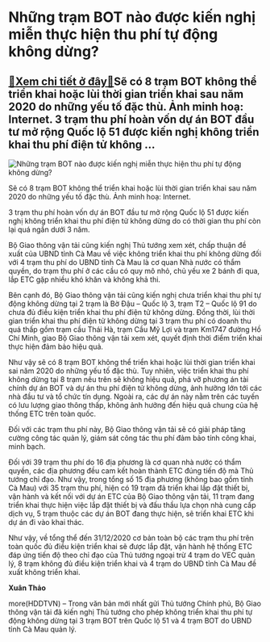 Những trạm BOT nào được kiến nghị miễn thực hiện thu phí tự động không dừng?
============================================================================

[:gift:Xem chi tiết ở đây:gift:](https://hddtvn.com/nhung-tram-bot-nao-duoc-kien-nghi-mien-thuc-hien-thu-phi-tu-dong-khong-dung/)Sẽ có 8 trạm BOT không thể triển khai hoặc lùi thời gian triển khai sau năm 2020 do những yếu tố đặc thù. Ảnh minh hoạ: Internet. 3 trạm thu phí hoàn vốn dự án BOT đầu tư mở rộng Quốc lộ 51 được kiến nghị không triển khai thu phí điện tử không …
-----------------------------------------------------------------------------------------------------------------------------------------------------------------------------------------------------------------------------------------------------





![Những trạm BOT nào được kiến nghị miễn thực hiện thu phí tự động không dừng?](https://hddtvn.com/wp-content/uploads/2021/01/0548_47681704_206631290224959_1758131977715712_n.jpg "Những trạm BOT nào được kiến nghị miễn thực hiện thu phí tự động không dừng?")


Sẽ có 8 trạm BOT không thể triển khai hoặc lùi thời gian triển khai sau năm 2020 do những yếu tố đặc thù. Ảnh minh hoạ: Internet.



3 trạm thu phí hoàn vốn dự án BOT đầu tư mở rộng Quốc lộ 51 được kiến nghị không triển khai thu phí điện tử không dừng do có thời gian thu phí còn lại quá ngắn dưới 3 năm.


Bộ Giao thông vận tải cũng kiến nghị Thủ tướng xem xét, chấp thuận đề xuất của UBND tỉnh Cà Mau về việc không triển khai thu phí không dừng đối với 4 trạm thu phí do UBND tỉnh Cà Mau là cơ quan Nhà nước có thẩm quyền, do trạm thu phí ở các cầu có quy mô nhỏ, chủ yếu xe 2 bánh đi qua, lắp ETC gặp nhiều khó khăn và không khả thi.


Bên cạnh đó, Bộ Giao thông vận tải cũng kiến nghị chưa triển khai thu phí tự động không dừng tại 2 trạm là Bờ Đậu – Quốc lộ 3, trạm T2 – Quốc lộ 91 do chưa đủ điều kiện triển khai thu phí điện tử không dừng. Đồng thời, lùi thời gian triển khai thu phí điện tử không dừng tại 3 trạm thu phí có doanh thu quá thấp gồm trạm cầu Thái Hà, trạm Cầu Mỹ Lợi và trạm Km1747 đường Hồ Chí Minh, giao Bộ Giao thông vận tải xem xét, quyết định thời điểm triển khai thực hiện đảm bảo hiệu quả.


Như vậy sẽ có 8 trạm BOT không thể triển khai hoặc lùi thời gian triển khai sai năm 2020 do những yếu tố đặc thù. Tuy nhiên, việc triển khai thu phí không dừng tại 8 trạm nêu trên sẽ không hiệu quả, phá vỡ phương án tài chính dự án BOT và dự án thu phí điện tử không dừng, ảnh hưởng lớn tới các nhà đầu tư và tổ chức tín dụng. Ngoài ra, các dự án này nằm trên các tuyến có lưu lượng giao thông thấp, không ảnh hưởng đến hiệu quả chung của hệ thống ETC trên toàn quốc.


Đối với các trạm thu phí này, Bộ Giao thông vận tải sẽ có giải pháp tăng cường công tác quản lý, giám sát công tác thu phí đảm bảo tính công khai, minh bạch.


Đối với 39 trạm thu phí do 16 địa phương là cơ quan nhà nước có thẩm quyền, các địa phương đều cam kết hoàn thành ETC đúng tiến độ mà Thủ tướng chỉ đạo. Như vậy, trong tổng số 15 địa phương (không bao gồm tỉnh Cà Mau) với 35 trạm thu phí, hiện có 19 trạm đã triển khai lắp đặt thiết bị, vận hành và kết nối với dự án ETC của Bộ Giao thông vận tải, 11 trạm đang triển khai thực hiện việc lắp đặt thiết bị và đấu thầu lựa chọn nhà cung cấp dịch vụ, 5 trạm thuộc các dự án BOT đang thực hiện, sẽ triển khai ETC khi dự án đi vào khai thác.


Như vậy, về tổng thể đến 31/12/2020 cơ bản toàn bộ các trạm thu phí trên toàn quốc đủ điều kiện triển khai sẽ được lắp đặt, vận hành hệ thống ETC đáp ứng tiến độ theo chỉ đạo của Thủ tướng ngoại trừ 4 trạm do VEC quản lý, 8 trạm không đủ điều kiện triển khai và 4 trạm do UBND tỉnh Cà Mau đề xuất không triển khai.




**Xuân Thảo**



more(HDDTVN) – Trong văn bản mới nhất gửi Thủ tướng Chính phủ, Bộ Giao thông vận tải đã kiến nghị Thủ tướng cho phép không triển khai thu phí tự động không dừng tại 3 trạm BOT trên Quốc lộ 51 và 4 trạm BOT do UBND tỉnh Cà Mau quản lý.

